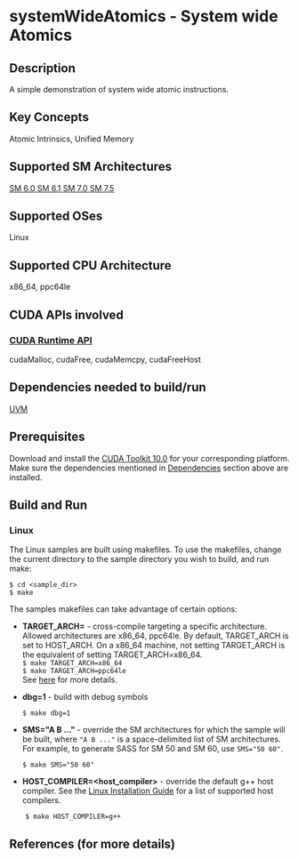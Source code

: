 # systemWideAtomics - System wide Atomics

## Description

A simple demonstration of system wide atomic instructions.

## Key Concepts

Atomic Intrinsics, Unified Memory

## Supported SM Architectures

[SM 6.0 ](https://developer.nvidia.com/cuda-gpus)  [SM 6.1 ](https://developer.nvidia.com/cuda-gpus)  [SM 7.0 ](https://developer.nvidia.com/cuda-gpus)  [SM 7.5 ](https://developer.nvidia.com/cuda-gpus)

## Supported OSes

Linux

## Supported CPU Architecture

x86_64, ppc64le

## CUDA APIs involved

### [CUDA Runtime API](http://docs.nvidia.com/cuda/cuda-runtime-api/index.html)
cudaMalloc, cudaFree, cudaMemcpy, cudaFreeHost

## Dependencies needed to build/run
[UVM](../../README.md#uvm)

## Prerequisites

Download and install the [CUDA Toolkit 10.0](https://developer.nvidia.com/cuda-downloads) for your corresponding platform.
Make sure the dependencies mentioned in [Dependencies]() section above are installed.

## Build and Run

### Linux
The Linux samples are built using makefiles. To use the makefiles, change the current directory to the sample directory you wish to build, and run make:
```
$ cd <sample_dir>
$ make
```
The samples makefiles can take advantage of certain options:
*  **TARGET_ARCH=<arch>** - cross-compile targeting a specific architecture. Allowed architectures are x86_64, ppc64le.
    By default, TARGET_ARCH is set to HOST_ARCH. On a x86_64 machine, not setting TARGET_ARCH is the equivalent of setting TARGET_ARCH=x86_64.<br/>
`$ make TARGET_ARCH=x86_64` <br/> `$ make TARGET_ARCH=ppc64le` <br/>
    See [here](http://docs.nvidia.com/cuda/cuda-samples/index.html#cross-samples) for more details.
*   **dbg=1** - build with debug symbols
    ```
    $ make dbg=1
    ```
*   **SMS="A B ..."** - override the SM architectures for which the sample will be built, where `"A B ..."` is a space-delimited list of SM architectures. For example, to generate SASS for SM 50 and SM 60, use `SMS="50 60"`.
    ```
    $ make SMS="50 60"
    ```

*  **HOST_COMPILER=<host_compiler>** - override the default g++ host compiler. See the [Linux Installation Guide](http://docs.nvidia.com/cuda/cuda-installation-guide-linux/index.html#system-requirements) for a list of supported host compilers.
```
    $ make HOST_COMPILER=g++
```

## References (for more details)

